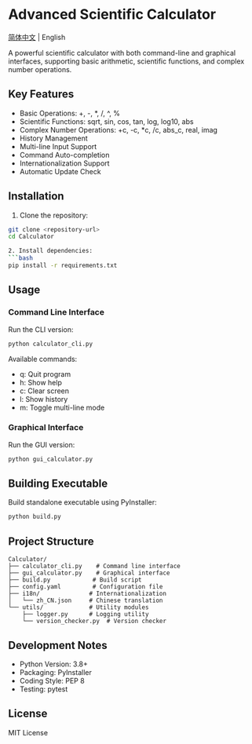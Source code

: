 # Advanced Scientific Calculator

[简体中文](README.md) | English

A powerful scientific calculator with both command-line and graphical interfaces, supporting basic arithmetic, scientific functions, and complex number operations.

## Key Features

- Basic Operations: +, -, *, /, ^, %
- Scientific Functions: sqrt, sin, cos, tan, log, log10, abs
- Complex Number Operations: +c, -c, *c, /c, abs_c, real, imag
- History Management
- Multi-line Input Support
- Command Auto-completion
- Internationalization Support
- Automatic Update Check

## Installation

1. Clone the repository:
```bash
git clone <repository-url>
cd Calculator

2. Install dependencies:
```bash
pip install -r requirements.txt
 ```

## Usage
### Command Line Interface
Run the CLI version:

```bash
python calculator_cli.py
 ```

Available commands:

- q: Quit program
- h: Show help
- c: Clear screen
- l: Show history
- m: Toggle multi-line mode
### Graphical Interface
Run the GUI version:

```bash
python gui_calculator.py
 ```

## Building Executable
Build standalone executable using PyInstaller:

```bash
python build.py
 ```

## Project Structure
```plaintext
Calculator/
├── calculator_cli.py    # Command line interface
├── gui_calculator.py    # Graphical interface
├── build.py            # Build script
├── config.yaml         # Configuration file
├── i18n/              # Internationalization
│   └── zh_CN.json     # Chinese translation
└── utils/             # Utility modules
    ├── logger.py      # Logging utility
    └── version_checker.py  # Version checker
 ```

## Development Notes
- Python Version: 3.8+
- Packaging: PyInstaller
- Coding Style: PEP 8
- Testing: pytest
## License
MIT License
